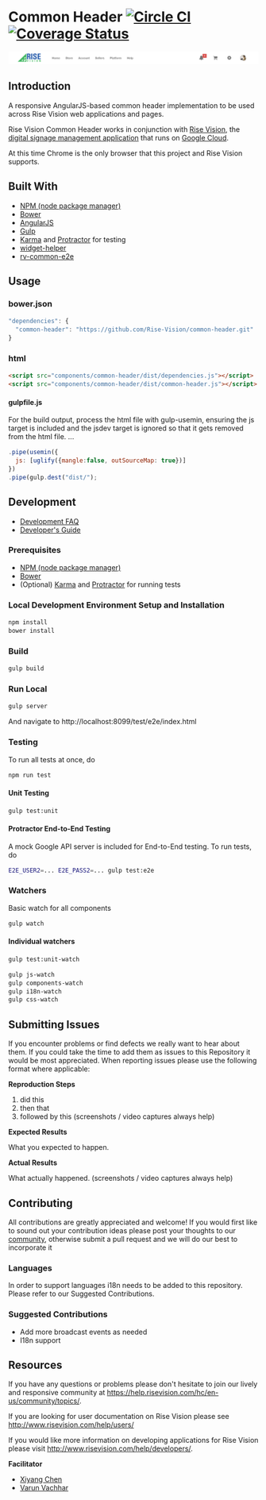 Common Header [![Circle CI](https://circleci.com/gh/Rise-Vision/common-header.svg?style=svg)](https://circleci.com/gh/Rise-Vision/common-header)  [![Coverage Status](https://coveralls.io/repos/Rise-Vision/common-header/badge.svg?branch=&service=github)](https://coveralls.io/github/Rise-Vision/common-header?branch=)
==============
![](screenshots/header.png)

## Introduction

A responsive AngularJS-based common header implementation to be used across Rise Vision web applications and pages.

Rise Vision Common Header works in conjunction with [Rise Vision](https://www.risevision.com), the [digital signage management application](https://apps.risevision.com/) that runs on [Google Cloud](https://cloud.google.com).

At this time Chrome is the only browser that this project and Rise Vision supports.

## Built With
<!-- example list follows, replace with actual tools used -->

- [NPM (node package manager)](https://www.npmjs.org/)
- [Bower](http://bower.io/)
- [AngularJS](https://https://angularjs.org/)
- [Gulp](http://gulpjs.com/)
- [Karma](https://github.com/karma-runner/karma) and [Protractor](https://github.com/angular/protractor) for testing
- [widget-helper](https://github.com/Rise-Vision/widget-tester.git)
- [rv-common-e2e](https://github.com/Rise-Vision/rv-common-e2e.git)

## Usage

### bower.json
``` js
"dependencies": {
  "common-header": "https://github.com/Rise-Vision/common-header.git"
}
```

### html
``` html
<script src="components/common-header/dist/dependencies.js"></script>
<script src="components/common-header/dist/common-header.js"></script>
```

#### gulpfile.js
For the build output, process the html file with gulp-usemin, ensuring the js
target is included and the jsdev target is ignored so that it gets removed from the html file.
...

``` js
.pipe(usemin({
  js: [uglify({mangle:false, outSourceMap: true})]
})
.pipe(gulp.dest("dist/");
```

## Development
- [Development FAQ](https://developer.risevision.com/documentation/common-header/development-faq)
- [Developer's Guide](https://developer.risevision.com/documentation/common-header/common-header)

### Prerequisites
- [NPM (node package manager)](https://www.npmjs.org/)
- [Bower](http://bower.io/)
- (Optional) [Karma](https://github.com/karma-runner/karma) and [Protractor](https://github.com/angular/protractor) for running tests

### Local Development Environment Setup and Installation

``` bash
npm install
bower install
```

### Build

``` bash
gulp build
```

### Run Local

``` bash
gulp server
```

And navigate to http://localhost:8099/test/e2e/index.html


### Testing

To run all tests at once, do

``` bash
npm run test
```

#### Unit Testing
``` bash
gulp test:unit
```

#### Protractor End-to-End Testing
A mock Google API server is included for End-to-End testing. To run tests, do

``` bash
E2E_USER2=... E2E_PASS2=... gulp test:e2e
```

### Watchers

Basic watch for all components
``` bash
gulp watch
```

#### Individual watchers
``` bash
gulp test:unit-watch
```

``` bash
gulp js-watch
gulp components-watch
gulp i18n-watch
gulp css-watch
```

## Submitting Issues
If you encounter problems or find defects we really want to hear about them. If you could take the time to add them as issues to this Repository it would be most appreciated. When reporting issues please use the following format where applicable:

**Reproduction Steps**

1. did this
2. then that
3. followed by this (screenshots / video captures always help)

**Expected Results**

What you expected to happen.

**Actual Results**

What actually happened. (screenshots / video captures always help)

## Contributing
All contributions are greatly appreciated and welcome! If you would first like to sound out your contribution ideas please post your thoughts to our [community](https://help.risevision.com/hc/en-us/community/topics/), otherwise submit a pull request and we will do our best to incorporate it

### Languages
<!--*If this Project supports Internationalization include this section:*

If you would like translate the user interface for this product to another language please complete the following:
- Download the english translation file from this repository.
- Download and install POEdit. This is software that you can use to write translations into another language.
- Open the translation file in the [POEdit](http://www.poedit.net/) program and set the language for which you are writing a translation.
- In the Source text window, you will see the English word or phrase to be translated. You can provide a translation for it in the Translation window.
- When the translation is complete, save it with a .po extension and email the file to support@risevision.com. Please be sure to indicate the Widget or app the translation file is for, as well as the language that it has been translated into, and we will integrate it after the translation has been verified.

*if the Project does not support Internationalization include this section and include this need in our suggested contributions*-->

In order to support languages i18n needs to be added to this repository.  Please refer to our Suggested Contributions.

### Suggested Contributions
- Add more broadcast events as needed
- I18n support

## Resources
If you have any questions or problems please don't hesitate to join our lively and responsive community at https://help.risevision.com/hc/en-us/community/topics/.

If you are looking for user documentation on Rise Vision please see http://www.risevision.com/help/users/

If you would like more information on developing applications for Rise Vision please visit http://www.risevision.com/help/developers/.

**Facilitator**

* [Xiyang Chen](https://github.com/settinghead "Xiyang Chen")
* [Varun Vachhar](https://github.com/winkervsbecks "Varun Vachhar")
